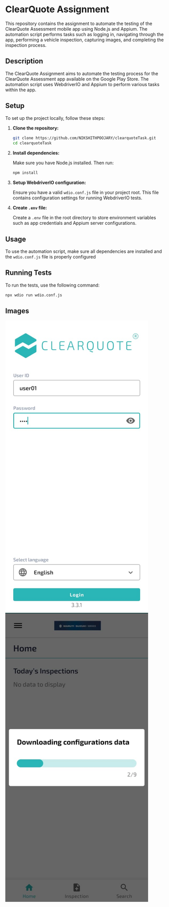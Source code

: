 # ClearQuote Assignment

This repository contains the assignment to automate the testing of the ClearQuote Assessment mobile app using Node.js and Appium. The automation script performs tasks such as logging in, navigating through the app, performing a vehicle inspection, capturing images, and completing the inspection process.


## Description

The ClearQuote Assignment aims to automate the testing process for the ClearQuote Assessment app available on the Google Play Store. The automation script uses WebdriverIO and Appium to perform various tasks within the app.


## Setup 

To set up the project locally, follow these steps:

1. **Clone the repository:**

    ```sh
    git clone https://github.com/NIKSHITHPOOJARY/clearquoteTask.git
    cd clearquoteTask
    ```

2. **Install dependencies:**

    Make sure you have Node.js installed. Then run:

    ```sh
    npm install
    ```

3. **Setup WebdriverIO configuration:**

    Ensure you have a valid `wdio.conf.js` file in your project root. This file contains configuration settings for running WebdriverIO tests.

4. **Create `.env` file:**

    Create a `.env` file in the root directory to store environment variables such as app credentials and Appium server configurations.

## Usage

To use the automation script, make sure all dependencies are installed and the `wdio.conf.js` file is properly configured


## Running Tests

To run the tests, use the following command:

```sh
npx wdio run wdio.conf.js
```

## Images 

<p>
  <img src="/pic1.jpeg" width="450"/>
  <img src="/pic2.jpeg" width="450"/>
</p>





